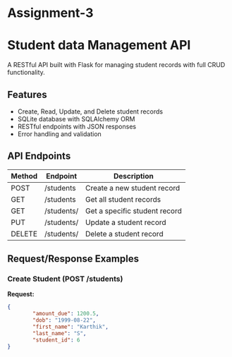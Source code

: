 # Assignment-3
# Student data Management API

A RESTful API built with Flask for managing student records with full CRUD functionality.

## Features

- Create, Read, Update, and Delete student records
- SQLite database with SQLAlchemy ORM
- RESTful endpoints with JSON responses
- Error handling and validation

## API Endpoints

| Method | Endpoint         | Description                     |
|--------|------------------|---------------------------------|
| POST   | /students        | Create a new student record     |
| GET    | /students        | Get all student records         |
| GET    | /students/<id>   | Get a specific student record   |
| PUT    | /students/<id>   | Update a student record         |
| DELETE | /students/<id>   | Delete a student record         |

## Request/Response Examples

### Create Student (POST /students)
**Request:**
```json
{
        "amount_due": 1200.5,
        "dob": "1999-08-22",
        "first_name": "Karthik",
        "last_name": "S",
        "student_id": 6
}
